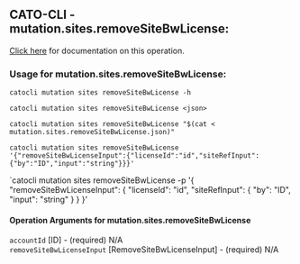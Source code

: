 
## CATO-CLI - mutation.sites.removeSiteBwLicense:
[Click here](https://api.catonetworks.com/documentation/#mutation-mutation.sites.removeSiteBwLicense) for documentation on this operation.

### Usage for mutation.sites.removeSiteBwLicense:

`catocli mutation sites removeSiteBwLicense -h`

`catocli mutation sites removeSiteBwLicense <json>`

`catocli mutation sites removeSiteBwLicense "$(cat < mutation.sites.removeSiteBwLicense.json)"`

`catocli mutation sites removeSiteBwLicense '{"removeSiteBwLicenseInput":{"licenseId":"id","siteRefInput":{"by":"ID","input":"string"}}}'`

`catocli mutation sites removeSiteBwLicense -p '{
    "removeSiteBwLicenseInput": {
        "licenseId": "id",
        "siteRefInput": {
            "by": "ID",
            "input": "string"
        }
    }
}'


#### Operation Arguments for mutation.sites.removeSiteBwLicense ####

`accountId` [ID] - (required) N/A    
`removeSiteBwLicenseInput` [RemoveSiteBwLicenseInput] - (required) N/A    
